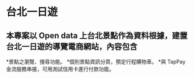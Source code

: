 # 台北一日遊
## 本專案以 Open data 上台北景點作為資料根據，建置台北一日遊的導覽電商網站，內容包含
*景點之瀏覽、搜尋功能。
*個別景點資訊分頁，預定行程購物車。
*與 TapPay 金流服務串接，可用測試信用卡進行付款功能。


